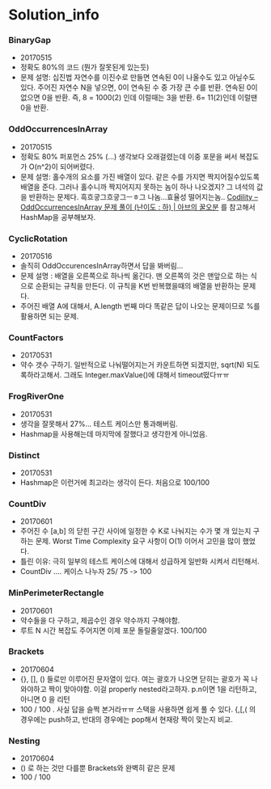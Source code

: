 # Solution_info

### BinaryGap
* 20170515
* 정확도 80%의 코드 (뭔가 잘못된게 있는듯)
* 문제 설명: 십진법 자연수를 이진수로 만들면 연속된 0이 나올수도 있고 아닐수도 있다. 주어진 자연수 N을 넣으면,  0이 연속된 수 중 가장 큰 수를 반환. 연속된 0이 없으면 0을 반환.
즉, 8 = 1000(2) 인데 이럴때는 3을 반환. 6= 11(2)인데 이럴땐 0을 반환.

### OddOccurrencesInArray
* 20170515
* 정확도 80% 퍼포먼스 25% (…) 생각보다 오래걸렸는데 이중 포문을 써서 복잡도가 O(n^2)이 되어버렸다.
* 문제 설명: 홀수개의 요소를 가진 배열이 있다. 같은 수를 가지면 짝지어질수있도록 배열을 준다. 그러나 홀수니까 짝지어지지 못하는 놈이 하나 나오겠지? 그 녀석의 값을 반환하는 문제다.
흑흐긓그흐긓그ㅡㅎ그 나놈…효율성 떨어지는놈..
[Codility – OddOccurrencesInArray 문제 풀이 (난이도 : 하) | 아브의 꿀오분](http://abh0518.net/tok/?p=539)
를 참고해서 HashMap을 공부해보자.

### CyclicRotation
* 20170516
* 솔직히 OddOccurencesInArray하면서 답을 봐버림…
* 문제 설명 : 배열을 오른쪽으로 하나씩 옮긴다. 맨 오른쪽의 것은 맨앞으로 하는 식으로 순환되는 규칙을 만든다. 이 규칙을 K번 반복했을때의 배열을 반환하는 문제다.
* 주어진 배열 A에 대해서, A.length 번째 마다 똑같은 답이 나오는 문제이므로 %를 활용하면 되는 문제.

###  CountFactors
* 20170531
* 약수 갯수 구하기. 일반적으로 나눠떨어지는거 카운트하면 되겠지만, sqrt(N) 되도록하라고해서. 그래도 Integer.maxValue()에 대해서 timeout떴다ㅠㅠ


###  FrogRiverOne
* 20170531
* 생각을 잘못해서 27%... 테스트 케이스만 통과해버림.
* Hashmap을 사용해는데 마지막에 잘했다고 생각한게 아니었음.

### Distinct
* 20170531
* Hashmap은 이런거에 최고라는 생각이 든다. 처음으로 100/100


### CountDiv
* 20170601
* 주어진 수 [a,b] 의 닫힌 구간 사이에 일정한 수 K로 나눠지는 수가 몇 개 있는지 구하는 문제. Worst Time Complexity 요구 사항이 O(1) 이어서 고민을 많이 했었다.
* 틀린 이유: 극히 일부의 테스트 케이스에 대해서 성급하게 일반화 시켜서 리턴해서.
* CountDiv .... 케이스 나누자  25/ 75  -> 100


###  MinPerimeterRectangle
* 20170601
* 약수들을 다 구하고, 제곱수인 경우 약수까지 구해야함.
* 루트 N 시간 복잡도 주어지면 이제 포문 돌릴줄알겠다. 100/100


### Brackets
* 20170604
* {}, [], ()  들로만 이루어진 문자열이 있다. 여는 괄호가 나오면 닫히는 괄호가 꼭 나와야하고 짝이 맞아야함. 이걸 properly nested라고하자. p.n이면 1을 리턴하고, 아니면 0 을 리턴
* 100 / 100 . 사실 답을 슬쩍 본거라ㅠㅠ 스택을 사용하면 쉽게 풀 수 있다. {,[,( 의 경우에는 push하고, 반대의 경우에는 pop해서 현재랑 짝이 맞는지 비교.


### Nesting
* 20170604
* () 로 하는 것만 다를뿐 Brackets와 완벽히 같은 문제
* 100 / 100   
